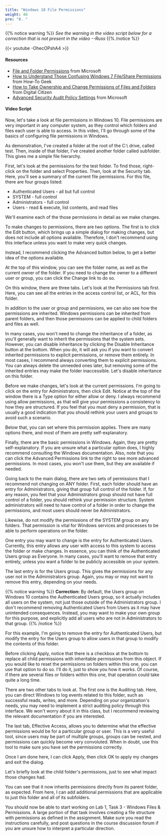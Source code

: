 ```yaml
---
title: "Windows 10 File Permissions"
weight: 40
pre: "8. "
---
```


{{% notice warning %}}
_See the warning in the video script below for a correction that is not present in the video --Russ_
{{% /notice %}}

{{< youtube -OhecOPshA4 >}}

#### Resources

* [File and Folder Permissions](https://docs.microsoft.com/en-us/previous-versions/windows/it-pro/windows-2000-server/bb727008(v=technet.10)) from Microsoft
* [How to Understand Those Confusing Windows 7 File/Share Permissions](https://www.howtogeek.com/72718/how-to-understand-those-confusing-windows-7-fileshare-permissions/) from How-To Geek
* [How to Take Ownership and Change Permissions of Files and Folders](https://www.digitalcitizen.life/take-ownership-and-change-permissions-files-and-folders) from Digital Citizen
* [Advanced Security Audit Policy Settings](https://docs.microsoft.com/en-us/windows/security/threat-protection/auditing/advanced-security-audit-policy-settings) from Microsoft

#### Video Script

Now, let's take a look at file permissions in Windows 10. File permissions are very important in any computer system, as they control which folders and files each user is able to access. In this video, I'll go through some of the basics of configuring file permissions in Windows.

As demonstration, I've created a folder at the root of the C:\ drive, called test. Then, inside of that folder, I've created another folder called subfolder. This gives me a simple file hierarchy.

First, let's look at the permissions for the test folder. To find those, right-click on the folder and select Properties. Then, look at the Security tab. Here, you'll see a summary of the current file permissions. For this file, there are four groups listed:

* Authenticated Users - all but full control
* SYSTEM - full control
* Administrators - full control
* Users - read & execute, list contents, and read files

We'll examine each of the those permissions in detail as we make changes.

To make changes to permissions, there are two options. The first is to click the Edit button, which brings up a simple dialog for making changes, but does not include all options available. Therefore, I don't recommend using this interface unless you want to make very quick changes.

Instead, I recommend clicking the Advanced button below, to get a better idea of the options available.

At the top of this window, you can see the folder name, as well as the current owner of the folder. If you need to change the owner to a different user or group, you can click the Change link to do so.

On this window, there are three tabs. Let's look at the Permissions tab first. Here, you can see all the entries in the access control list, or ACL, for this folder.

In addition to the user or group and permissions, we can also see how the permissions are inherited. Windows permissions can be inherited from parent folders, and then those permissions can be applied to child folders and files as well.

In many cases, you won't need to change the inheritance of a folder, as you'll generally want to inherit the permissions that the system sets. However, you can disable inheritance by clicking the Disable Inheritance button at the bottom. When you do, it will ask you if you want to convert inherited permissions to explicit permissions, or remove them entirely. In most cases, I recommend always converting them to explicit permissions. You can always delete the unneeded ones later, but removing some of the inherited entries may make the folder inaccessible. Let's disable inheritance on this folder.

Before we make changes, let's look at the current permissions. I'm going to click on the entry for Administrators, then click Edit. Notice at the top of the window there is a Type option for either allow or deny. I always recommend using allow permissions, as that will give your permissions a consistency to how they are structured. If you feel that you must deny a permission, that is usually a good indication that you should rethink your users and groups to avoid such a scenario.

Below that, you can set where this permission applies. There are many options there, and most of them are pretty self-explanatory.

Finally, there are the basic permissions in Windows. Again, they are pretty self-explanatory. If you are unsure what a particular option does, I highly recommend consulting the Windows documentation. Also, note that you can click the Advanced Permissions link to the right to see more advanced permissions. In most cases, you won't use them, but they are available if needed.

Going back to the main dialog, there are two sets of permissions that I recommend not changing on ANY folder. First, each folder should have an entry for Administrators, giving that group full control of the folder. If, for any reason, you feel that your Administrators group should not have full control of a folder, you should rethink your permission structure. System administrators will need to have control of a folder in order to change the permissions, and most users should never be Administrators.

Likewise, do not modify the permissions of the SYSTEM group on any folders. That permission is vital for Windows services and processes to be able to perform operations on the folder.

One entry you may want to change is the entry for Authenticated Users. Currently, this entry allows any user with access to this system to access the folder or make changes. In essence, you can think of the Authenticated Users group as Everyone. In many cases, you'll want to remove that entry entirely, unless you want a folder to be publicly accessible on your system.

The last entry is for the Users group. This gives the permissions for any user not in the Administrators group. Again, you may or may not want to remove this entry, depending on your needs.

{{% notice warning %}}
**Correction:** By default, the Users group on Windows 10 contains the Authenticated Users group, so it actually includes all users on the system, not just those outside of the Administrators group. I don't recommend removing Authenticated Users from Users as it may have unintended consequences. Instead, you may want to make your own group for this purpose, and explicitly add all users who are not in Administrators to that group.
{{% /notice %}}

For this example, I'm going to remove the entry for Authenticated Users, but modify the entry for the Users group to allow users in that group to modify the contents of this folder.

Before clicking Apply, notice that there is a checkbox at the bottom to replace all child permissions with inheritable permissions from this object. If you would like to reset the permissions on folders within this one, you can use that option to do so. I'll do it, just to show you how it works. Of course, if there are several files or folders within this one, that operation could take quite a long time.

There are two other tabs to look at. The first one is the Auditing tab. Here, you can direct Windows to log events related to this folder, such as successful reads, writes, and more. Depending on your organization's needs, you may need to implement a strict auditing policy through this interface. We won't worry about it in this class, but I recommend reviewing the relevant documentation if you are interested.

The last tab, Effective Access, allows you to determine what the effective permissions would be for a particular group or user. This is a very useful tool, since users may be part of multiple groups, groups can be nested, and permissions can quickly become very convoluted. When in doubt, use this tool to make sure you have set the permissions correctly.

Once I am done here, I can click Apply, then click OK to apply my changes and exit the dialog.

Let's briefly look at the child folder's permissions, just to see what impact those changes had.

You can see that it now inherits permissions directly from its parent folder, as expected. From here, I can add additional permissions that are applicable to just this folder and all of its subfolders.

You should now be able to start working on Lab 1, Task 3 - Windows Files & Permissions. A large portion of that task involves creating a file structure with permissions as defined in the assignment. Make sure you read the instructions carefully, and post questions in the course discussion forum if you are unsure how to interpret a particular direction.
